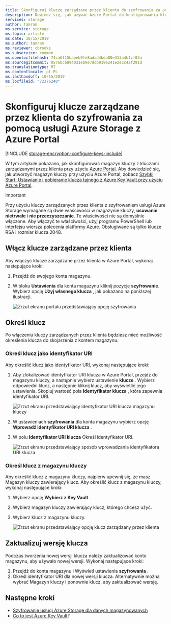 ```yaml
---
title: Skonfiguruj klucze zarządzane przez klienta do szyfrowania za pomocą usługi Azure Storage z Azure Portal
description: Dowiedz się, jak używać Azure Portal do konfigurowania kluczy zarządzanych przez klienta do szyfrowania usługi Azure Storage. Klucze zarządzane przez klienta umożliwiają tworzenie, obracanie, wyłączanie i odwoływanie kontroli dostępu.
services: storage
author: tamram
ms.service: storage
ms.topic: article
ms.date: 10/15/2019
ms.author: tamram
ms.reviewer: cbrooks
ms.subservice: common
ms.openlocfilehash: 74ca6f15baeeb9fe8adad4bda80e313a4b4cf03a
ms.sourcegitcommit: 0576bcb894031eb9e7ddb919e241e2e3c42f291d
ms.translationtype: MT
ms.contentlocale: pl-PL
ms.lasthandoff: 10/15/2019
ms.locfileid: "72376240"
---
```

# <a name="configure-customer-managed-keys-for-azure-storage-encryption-from-the-azure-portal"></a>Skonfiguruj klucze zarządzane przez klienta do szyfrowania za pomocą usługi Azure Storage z Azure Portal

[!INCLUDE [storage-encryption-configure-keys-include](../../../includes/storage-encryption-configure-keys-include.md)]

W tym artykule pokazano, jak skonfigurować magazyn kluczy z kluczami zarządzanymi przez klienta przy użyciu [Azure Portal](https://portal.azure.com/). Aby dowiedzieć się, jak utworzyć magazyn kluczy przy użyciu Azure Portal, zobacz [Szybki Start: Ustawianie i pobieranie klucza tajnego z Azure Key Vault przy użyciu Azure Portal](../../key-vault/quick-create-portal.md). 

> [!IMPORTANT]
> Przy użyciu kluczy zarządzanych przez klienta z szyfrowaniem usługi Azure Storage wymagane są dwie właściwości w magazynie kluczy, **usuwanie nietrwałe** i **nie przeczyszczanie**. Te właściwości nie są domyślnie włączone. Aby włączyć te właściwości, użyj programu PowerShell lub interfejsu wiersza polecenia platformy Azure.
> Obsługiwane są tylko klucze RSA i rozmiar klucza 2048.

## <a name="enable-customer-managed-keys"></a>Włącz klucze zarządzane przez klienta

Aby włączyć klucze zarządzane przez klienta w Azure Portal, wykonaj następujące kroki:

1. Przejdź do swojego konta magazynu.
1. W bloku **Ustawienia** dla konta magazynu kliknij pozycję **szyfrowanie**. Wybierz opcję **Użyj własnego klucza** , jak pokazano na poniższej ilustracji.

    ![Zrzut ekranu portalu przedstawiający opcję szyfrowania](./media/storage-encryption-keys-portal/ssecmk1.png)

## <a name="specify-a-key"></a>Określ klucz

Po włączeniu kluczy zarządzanych przez klienta będziesz mieć możliwość określenia klucza do skojarzenia z kontem magazynu.

### <a name="specify-a-key-as-a-uri"></a>Określ klucz jako identyfikator URI

Aby określić klucz jako identyfikator URI, wykonaj następujące kroki:

1. Aby zlokalizować identyfikator URI klucza w Azure Portal, przejdź do magazynu kluczy, a następnie wybierz ustawienie **klucze** . Wybierz odpowiedni klucz, a następnie kliknij klucz, aby wyświetlić jego ustawienia. Skopiuj wartość pola **Identyfikator klucza** , która zapewnia identyfikator URI.

    ![Zrzut ekranu przedstawiający identyfikator URI klucza magazynu kluczy](media/storage-encryption-keys-portal/key-uri-portal.png)

1. W ustawieniach **szyfrowania** dla konta magazynu wybierz opcję **Wprowadź identyfikator URI klucza** .
1. W polu **Identyfikator URI klucza** Określ identyfikator URI.

   ![Zrzut ekranu przedstawiający sposób wprowadzania identyfikatora URI klucza](./media/storage-encryption-keys-portal/ssecmk2.png)

### <a name="specify-a-key-from-a-key-vault"></a>Określ klucz z magazynu kluczy

Aby określić klucz z magazynu kluczy, najpierw upewnij się, że masz Magazyn kluczy zawierający klucz. Aby określić klucz z magazynu kluczy, wykonaj następujące kroki:

1. Wybierz opcję **Wybierz z Key Vault** .
2. Wybierz magazyn kluczy zawierający klucz, którego chcesz użyć.
3. Wybierz klucz z magazynu kluczy.

   ![Zrzut ekranu przedstawiający opcję klucz zarządzany przez klienta](./media/storage-encryption-keys-portal/ssecmk3.png)

## <a name="update-the-key-version"></a>Zaktualizuj wersję klucza

Podczas tworzenia nowej wersji klucza należy zaktualizować konto magazynu, aby używało nowej wersji. Wykonaj następujące kroki:

1. Przejdź do konta magazynu i Wyświetl ustawienia **szyfrowania** .
1. Określ identyfikator URI dla nowej wersji klucza. Alternatywnie można wybrać Magazyn kluczy i ponownie klucz, aby zaktualizować wersję.

## <a name="next-steps"></a>Następne kroki

- [Szyfrowanie usługi Azure Storage dla danych magazynowanych](storage-service-encryption.md)
- [Co to jest Azure Key Vault](https://docs.microsoft.com/azure/key-vault/key-vault-overview)?

